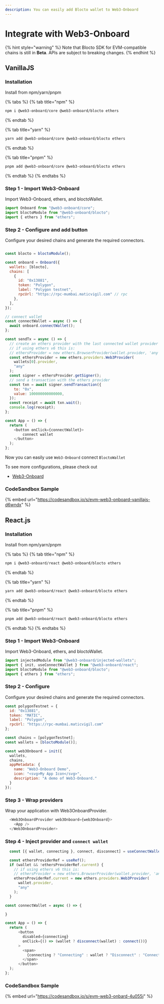 ```yaml
---
description: You can easily add Blocto wallet to Web3-Onboard
---
```


# Integrate with Web3-Onboard

{% hint style="warning" %}
Note that Blocto SDK for EVM-compatible chains is still in **Beta**. APIs are subject to breaking changes.
{% endhint %}



## VanillaJS

### Installation

Install from npm/yarn/pnpm

{% tabs %}
{% tab title="npm" %}

```bash
npm i @web3-onboard/core @web3-onboard/blocto ethers
```

{% endtab %}

{% tab title="yarn" %}

```bash
yarn add @web3-onboard/core @web3-onboard/blocto ethers
```

{% endtab %}

{% tab title="pnpm" %}

```bash
pnpm add @web3-onboard/core @web3-onboard/blocto ethers
```

{% endtab %}
{% endtabs %}

### Step 1 - Import Web3-Onboard

Import Web3-Onboard, ethers, and bloctoWallet.

```javascript
import Onboard from "@web3-onboard/core";
import bloctoModule from "@web3-onboard/blocto";
import { ethers } from "ethers";
```

### Step 2 - Configure and add button

Configure your desired chains and generate the required connectors.

```javascript

const blocto = bloctoModule();

const onboard = Onboard({
  wallets: [blocto],
  chains: [
    {
      id: "0x13881",
      token: "Polygon",
      label: "Polygon testnet",
      rpcUrl: "https://rpc-mumbai.maticvigil.com" // rpc
    },
  ],
});

// connect wallet
const connectWallet = async () => {
  await onboard.connectWallet();
};

const sendTx = async () => {
  // create an ethers provider with the last connected wallet provider
  // if using ethers v6 this is:
  // ethersProvider = new ethers.BrowserProvider(wallet.provider, 'any')
  const ethersProvider = new ethers.providers.Web3Provider(
    wallets[0].provider,
    "any"
  );
  const signer = ethersProvider.getSigner();
  // send a transaction with the ethers provider
  const txn = await signer.sendTransaction({
    to: "0x",
    value: 100000000000000,
  });
  const receipt = await txn.wait();
  console.log(receipt);
};

const App = () => {
  return (
    <button onClick={connectWallet}>
        connect wallet
    </button>
  );
};
```

Now you can easily use `Web3-Onboard` connect `BloctoWallet`

To see more configurations, please check out

- [Web3-Onboard](https://onboard.blocknative.com/)


### CodeSandbox Sample

{% embed url="https://codesandbox.io/s/evm-web3-onboard-vanillajs-d6wndx" %}

## React.js

### Installation

Install from npm/yarn/pnpm

{% tabs %}
{% tab title="npm" %}

```bash
npm i @web3-onboard/react @web3-onboard/blocto ethers
```

{% endtab %}

{% tab title="yarn" %}

```bash
yarn add @web3-onboard/react @web3-onboard/blocto ethers
```

{% endtab %}

{% tab title="pnpm" %}

```bash
pnpm add @web3-onboard/react @web3-onboard/blocto ethers
```

{% endtab %}
{% endtabs %}

### Step 1 - Import Web3-Onboard

Import Web3-Onboard, ethers, and bloctoWallet.

```javascript
import injectedModule from "@web3-onboard/injected-wallets";
import { init, useConnectWallet } from "@web3-onboard/react";
import bloctoModule from "@web3-onboard/blocto";
import { ethers } from "ethers";
```


### Step 2 - Configure

Configure your desired chains and generate the required connectors.
```javascript
const polygonTestnet = {
  id: "0x13881",
  token: "MATIC",
  label: "Polygon",
  rpcUrl: "https://rpc-mumbai.maticvigil.com"
};

const chains = [polygonTestnet];
const wallets = [bloctoModule()];

const web3Onboard = init({
  wallets,
  chains,
  appMetadata: {
    name: "Web3-Onboard Demo",
    icon: "<svg>My App Icon</svg>",
    description: "A demo of Web3-Onboard."
  }
});
```
### Step 3 - Wrap providers
Wrap your application with Web3OnboardProvider.

```javascript
  <Web3OnboardProvider web3Onboard={web3Onboard}>
    <App />
  </Web3OnboardProvider>
```

### Step 4 - Inject provider  and ```connect wallet```
```javascript
  const [{ wallet, connecting }, connect, disconnect] = useConnectWallet();

  const ethersProviderRef = useRef();
  if (wallet && !ethersProviderRef.current) {
    // if using ethers v6 this is:
    // ethersProvider = new ethers.BrowserProvider(wallet.provider, 'any')
    ethersProviderRef.current = new ethers.providers.Web3Provider(
      wallet.provider,
      "any"
    );
  }

const connectWallet = async () => {

}

const App = () => {
  return (
      <button
        disabled={connecting}
        onClick={() => (wallet ? disconnect(wallet) : connect())}
      >
        <span>
          {connecting ? "Connecting" : wallet ? "Disconnect" : "Connect"}
        </span>
      </button>
  );
};
```
### CodeSandbox Sample

{% embed url="https://codesandbox.io/s/evm-web3-onbard-4u055j" %}
